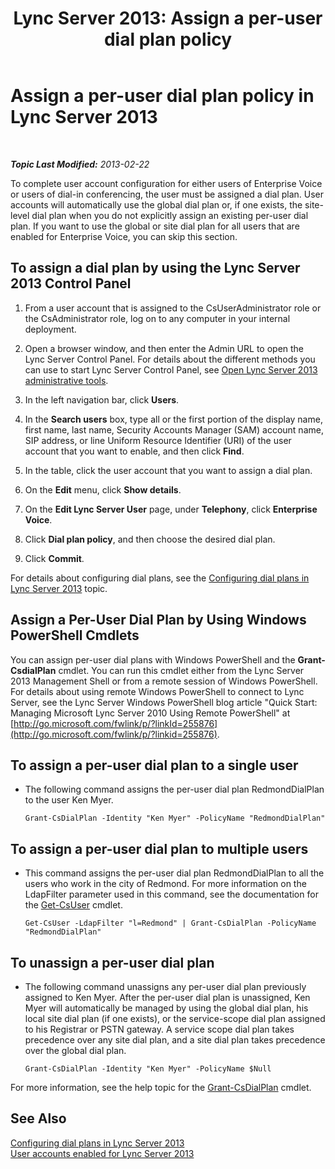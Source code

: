 ﻿---
title: 'Lync Server 2013: Assign a per-user dial plan policy'
TOCTitle: Assign a per-user dial plan policy
ms:assetid: 9fea861f-7770-4cae-9b1f-2a960595bfc9
ms:mtpsurl: https://technet.microsoft.com/en-us/library/JJ688156(v=OCS.15)
ms:contentKeyID: 49733760
ms.date: 07/23/2014
mtps_version: v=OCS.15
---

<div data-xmlns="http://www.w3.org/1999/xhtml">

<div class="topic" data-xmlns="http://www.w3.org/1999/xhtml" data-msxsl="urn:schemas-microsoft-com:xslt" data-cs="http://msdn.microsoft.com/en-us/">

<div data-asp="http://msdn2.microsoft.com/asp">

# Assign a per-user dial plan policy in Lync Server 2013

</div>

<div id="mainSection">

<div id="mainBody">

<span> </span>

_**Topic Last Modified:** 2013-02-22_

To complete user account configuration for either users of Enterprise Voice or users of dial-in conferencing, the user must be assigned a dial plan. User accounts will automatically use the global dial plan or, if one exists, the site-level dial plan when you do not explicitly assign an existing per-user dial plan. If you want to use the global or site dial plan for all users that are enabled for Enterprise Voice, you can skip this section.

<div>

## To assign a dial plan by using the Lync Server 2013 Control Panel

1.  From a user account that is assigned to the CsUserAdministrator role or the CsAdministrator role, log on to any computer in your internal deployment.

2.  Open a browser window, and then enter the Admin URL to open the Lync Server Control Panel. For details about the different methods you can use to start Lync Server Control Panel, see [Open Lync Server 2013 administrative tools](lync-server-2013-open-lync-server-administrative-tools.md).

3.  In the left navigation bar, click **Users**.

4.  In the **Search users** box, type all or the first portion of the display name, first name, last name, Security Accounts Manager (SAM) account name, SIP address, or line Uniform Resource Identifier (URI) of the user account that you want to enable, and then click **Find**.

5.  In the table, click the user account that you want to assign a dial plan.

6.  On the **Edit** menu, click **Show details**.

7.  On the **Edit Lync Server User** page, under **Telephony**, click **Enterprise Voice**.

8.  Click **Dial plan policy**, and then choose the desired dial plan.

9.  Click **Commit**.

For details about configuring dial plans, see the [Configuring dial plans in Lync Server 2013](lync-server-2013-configuring-dial-plans.md) topic.

</div>

<div>

## Assign a Per-User Dial Plan by Using Windows PowerShell Cmdlets

You can assign per-user dial plans with Windows PowerShell and the **Grant-CsdialPlan** cmdlet. You can run this cmdlet either from the Lync Server 2013 Management Shell or from a remote session of Windows PowerShell. For details about using remote Windows PowerShell to connect to Lync Server, see the Lync Server Windows PowerShell blog article "Quick Start: Managing Microsoft Lync Server 2010 Using Remote PowerShell" at [http://go.microsoft.com/fwlink/p/?linkId=255876](http://go.microsoft.com/fwlink/p/?linkid=255876).

<div>

## To assign a per-user dial plan to a single user

  - The following command assigns the per-user dial plan RedmondDialPlan to the user Ken Myer.
    
        Grant-CsDialPlan -Identity "Ken Myer" -PolicyName "RedmondDialPlan"

</div>

<div>

## To assign a per-user dial plan to multiple users

  - This command assigns the per-user dial plan RedmondDialPlan to all the users who work in the city of Redmond. For more information on the LdapFilter parameter used in this command, see the documentation for the [Get-CsUser](get-csuser.md) cmdlet.
    
        Get-CsUser -LdapFilter "l=Redmond" | Grant-CsDialPlan -PolicyName "RedmondDialPlan"

</div>

<div>

## To unassign a per-user dial plan

  - The following command unassigns any per-user dial plan previously assigned to Ken Myer. After the per-user dial plan is unassigned, Ken Myer will automatically be managed by using the global dial plan, his local site dial plan (if one exists), or the service-scope dial plan assigned to his Registrar or PSTN gateway. A service scope dial plan takes precedence over any site dial plan, and a site dial plan takes precedence over the global dial plan.
    
        Grant-CsDialPlan -Identity "Ken Myer" -PolicyName $Null

</div>

For more information, see the help topic for the [Grant-CsDialPlan](grant-csdialplan.md) cmdlet.

</div>

<div>

## See Also


[Configuring dial plans in Lync Server 2013](lync-server-2013-configuring-dial-plans.md)  
[User accounts enabled for Lync Server 2013](lync-server-2013-user-accounts-enabled-for-lync-server.md)  
  

</div>

</div>

<span> </span>

</div>

</div>

</div>

